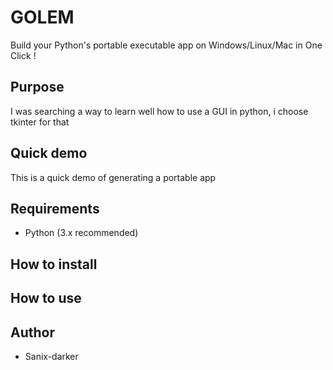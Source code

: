 # GOLEM

Build your Python's portable executable app on Windows/Linux/Mac in One Click !

## Purpose

I was searching a way to learn well how to use a GUI in python, i choose tkinter for that

## Quick demo

This is a quick demo of generating a portable app

## Requirements

- Python (3.x recommended)

## How to install



## How to use


## Author

- Sanix-darker